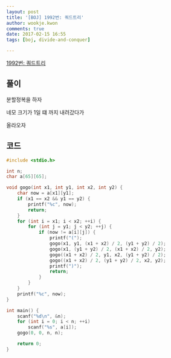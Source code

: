 ```yaml
---
layout: post
title: '[BOJ] 1992번: 쿼드트리'
author: wookje.kwon
comments: true
date: 2017-02-15 16:55
tags: [boj, divide-and-conquer]

---
```


[1992번: 쿼드트리](https://www.acmicpc.net/problem/1992)

## 풀이

분할정복을 하자  

네모 크기가 1일 떄 까지 내려갔다가  

올라오자  

## 코드

```cpp
#include <stdio.h>

int n;
char a[65][65];

void gogo(int x1, int y1, int x2, int y2) {
	char now = a[x1][y1];
	if (x1 == x2 && y1 == y2) {
		printf("%c", now);
		return;
	}
	for (int i = x1; i < x2; ++i) {
		for (int j = y1; j < y2; ++j) {
			if (now != a[i][j]) {
				printf("(");
				gogo(x1, y1, (x1 + x2) / 2, (y1 + y2) / 2);
				gogo(x1, (y1 + y2) / 2, (x1 + x2) / 2, y2);
				gogo((x1 + x2) / 2, y1, x2, (y1 + y2) / 2);
				gogo((x1 + x2) / 2, (y1 + y2) / 2, x2, y2);
				printf(")");
				return;
			}
		}
	}
	printf("%c", now);
}

int main() {
	scanf("%d\n", &n);
	for (int i = 0; i < n; ++i)
		scanf("%s", a[i]);
	gogo(0, 0, n, n);

	return 0;
}
```